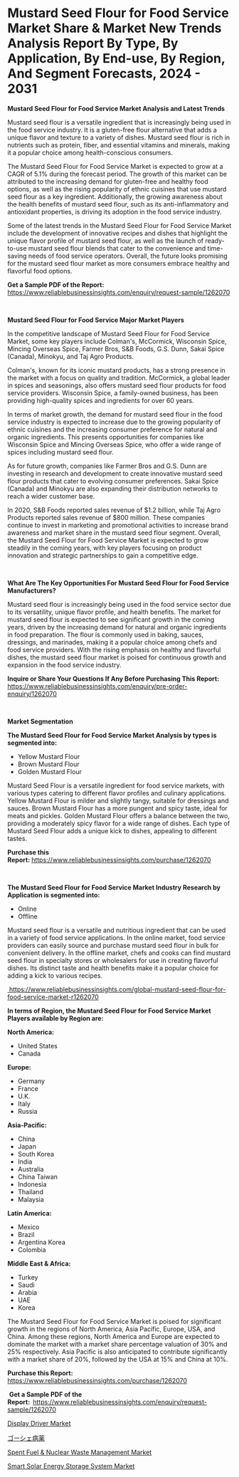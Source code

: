 <p><h1>Mustard Seed Flour for Food Service Market Share & Market New Trends Analysis Report By Type, By Application, By End-use, By Region, And Segment Forecasts, 2024 - 2031</h1></p><p><strong>Mustard Seed Flour for Food Service Market Analysis and Latest Trends</strong></p>
<p><p>Mustard seed flour is a versatile ingredient that is increasingly being used in the food service industry. It is a gluten-free flour alternative that adds a unique flavor and texture to a variety of dishes. Mustard seed flour is rich in nutrients such as protein, fiber, and essential vitamins and minerals, making it a popular choice among health-conscious consumers.</p><p>The Mustard Seed Flour for Food Service Market is expected to grow at a CAGR of 5.1% during the forecast period. The growth of this market can be attributed to the increasing demand for gluten-free and healthy food options, as well as the rising popularity of ethnic cuisines that use mustard seed flour as a key ingredient. Additionally, the growing awareness about the health benefits of mustard seed flour, such as its anti-inflammatory and antioxidant properties, is driving its adoption in the food service industry.</p><p>Some of the latest trends in the Mustard Seed Flour for Food Service Market include the development of innovative recipes and dishes that highlight the unique flavor profile of mustard seed flour, as well as the launch of ready-to-use mustard seed flour blends that cater to the convenience and time-saving needs of food service operators. Overall, the future looks promising for the mustard seed flour market as more consumers embrace healthy and flavorful food options.</p></p>
<p><strong>Get a Sample PDF of the Report:&nbsp;</strong> <a href="https://www.reliablebusinessinsights.com/enquiry/request-sample/1262070">https://www.reliablebusinessinsights.com/enquiry/request-sample/1262070</a></p>
<p>&nbsp;</p>
<p><strong>Mustard Seed Flour for Food Service Major Market Players</strong></p>
<p><p>In the competitive landscape of Mustard Seed Flour for Food Service Market, some key players include Colman's, McCormick, Wisconsin Spice, Mincing Overseas Spice, Farmer Bros, S&B Foods, G.S. Dunn, Sakai Spice (Canada), Minokyu, and Taj Agro Products. </p><p>Colman's, known for its iconic mustard products, has a strong presence in the market with a focus on quality and tradition. McCormick, a global leader in spices and seasonings, also offers mustard seed flour products for food service providers. Wisconsin Spice, a family-owned business, has been providing high-quality spices and ingredients for over 60 years.</p><p>In terms of market growth, the demand for mustard seed flour in the food service industry is expected to increase due to the growing popularity of ethnic cuisines and the increasing consumer preference for natural and organic ingredients. This presents opportunities for companies like Wisconsin Spice and Mincing Overseas Spice, who offer a wide range of spices including mustard seed flour.</p><p>As for future growth, companies like Farmer Bros and G.S. Dunn are investing in research and development to create innovative mustard seed flour products that cater to evolving consumer preferences. Sakai Spice (Canada) and Minokyu are also expanding their distribution networks to reach a wider customer base.</p><p>In 2020, S&B Foods reported sales revenue of $1.2 billion, while Taj Agro Products reported sales revenue of $800 million. These companies continue to invest in marketing and promotional activities to increase brand awareness and market share in the mustard seed flour segment. Overall, the Mustard Seed Flour for Food Service Market is expected to grow steadily in the coming years, with key players focusing on product innovation and strategic partnerships to gain a competitive edge.</p></p>
<p>&nbsp;</p>
<p><strong>What Are The Key Opportunities For Mustard Seed Flour for Food Service Manufacturers?</strong></p>
<p><p>Mustard seed flour is increasingly being used in the food service sector due to its versatility, unique flavor profile, and health benefits. The market for mustard seed flour is expected to see significant growth in the coming years, driven by the increasing demand for natural and organic ingredients in food preparation. The flour is commonly used in baking, sauces, dressings, and marinades, making it a popular choice among chefs and food service providers. With the rising emphasis on healthy and flavorful dishes, the mustard seed flour market is poised for continuous growth and expansion in the food service industry.</p></p>
<p><strong>Inquire or Share Your Questions If Any Before Purchasing This Report:</strong> <a href="https://www.reliablebusinessinsights.com/enquiry/pre-order-enquiry/1262070">https://www.reliablebusinessinsights.com/enquiry/pre-order-enquiry/1262070</a></p>
<p>&nbsp;</p>
<p><strong>Market Segmentation</strong></p>
<p><strong>The Mustard Seed Flour for Food Service Market Analysis by types is segmented into:</strong></p>
<p><ul><li>Yellow Mustard Flour</li><li>Brown Mustard Flour</li><li>Golden Mustard Flour</li></ul></p>
<p><p>Mustard Seed Flour is a versatile ingredient for food service markets, with various types catering to different flavor profiles and culinary applications. Yellow Mustard Flour is milder and slightly tangy, suitable for dressings and sauces. Brown Mustard Flour has a more pungent and spicy taste, ideal for meats and pickles. Golden Mustard Flour offers a balance between the two, providing a moderately spicy flavor for a wide range of dishes. Each type of Mustard Seed Flour adds a unique kick to dishes, appealing to different tastes.</p></p>
<p><strong>Purchase this Report:&nbsp;</strong><a href="https://www.reliablebusinessinsights.com/purchase/1262070">https://www.reliablebusinessinsights.com/purchase/1262070</a></p>
<p>&nbsp;</p>
<p><strong>The Mustard Seed Flour for Food Service Market Industry Research by Application is segmented into:</strong></p>
<p><ul><li>Online</li><li>Offline</li></ul></p>
<p><p>Mustard seed flour is a versatile and nutritious ingredient that can be used in a variety of food service applications. In the online market, food service providers can easily source and purchase mustard seed flour in bulk for convenient delivery. In the offline market, chefs and cooks can find mustard seed flour in specialty stores or wholesalers for use in creating flavorful dishes. Its distinct taste and health benefits make it a popular choice for adding a kick to various recipes.</p></p>
<p><a href="https://www.reliablebusinessinsights.com/global-mustard-seed-flour-for-food-service-market-r1262070">&nbsp;https://www.reliablebusinessinsights.com/global-mustard-seed-flour-for-food-service-market-r1262070</a></p>
<p><strong>In terms of Region, the Mustard Seed Flour for Food Service Market Players available by Region are:</strong></p>
<p>
    <p> <strong> North America: </strong>
        <ul>
            <li>United States</li>
            <li>Canada</li>
        </ul>
        </p> 
    <p> <strong> Europe: </strong>
        <ul>
            <li>Germany</li>
            <li>France</li>
            <li>U.K.</li>
            <li>Italy</li>
            <li>Russia</li>
        </ul>
        </p> 
    <p> <strong> Asia-Pacific: </strong>
        <ul>
            <li>China</li>
            <li>Japan</li>
            <li>South Korea</li>
            <li>India</li>
            <li>Australia</li>
            <li>China Taiwan</li>
            <li>Indonesia</li>
            <li>Thailand</li>
            <li>Malaysia</li>
        </ul>
        </p> 
    <p> <strong> Latin America: </strong>
        <ul>
            <li>Mexico</li>
            <li>Brazil</li>
            <li>Argentina Korea</li>
            <li>Colombia</li>
        </ul>
        </p> 
    <p> <strong> Middle East & Africa: </strong>
        <ul>
            <li>Turkey</li>
            <li>Saudi</li>
            <li>Arabia</li>
            <li>UAE</li>
            <li>Korea</li>
        </ul>
    </p>
    </p>
<p><p>The Mustard Seed Flour for Food Service Market is poised for significant growth in the regions of North America, Asia Pacific, Europe, USA, and China. Among these regions, North America and Europe are expected to dominate the market with a market share percentage valuation of 30% and 25% respectively. Asia Pacific is also anticipated to contribute significantly with a market share of 20%, followed by the USA at 15% and China at 10%.</p></p>
<p><strong>Purchase this Report: </strong><a href="https://www.reliablebusinessinsights.com/purchase/1262070">https://www.reliablebusinessinsights.com/purchase/1262070</a></p>
<p>&nbsp;<strong>Get a Sample PDF of the Report:&nbsp;&nbsp;</strong><a href="https://www.reliablebusinessinsights.com/enquiry/request-sample/1262070">https://www.reliablebusinessinsights.com/enquiry/request-sample/1262070</a></p>
<p><strong></strong></p>
<p><p><a href="https://github.com/terinaa1/Market-Research-Report-List-1/blob/main/display-driver-market.md">Display Driver Market</a></p><p><a href="https://github.com/avwofrml53535/Market-Research-Report-List-3/blob/main/819490833223.md">ゴーシェ病薬</a></p><p><a href="https://medium.com/@stephanmorissette/global-spent-fuel-nuclear-waste-management-market-sector-types-applications-market-player-3ef0587de654">Spent Fuel & Nuclear Waste Management Market</a></p><p><a href="https://medium.com/@soloncarter1929/smart-solar-energy-storage-system-market-outlook-and-forecast-from-2024-to-2031-8d29141f607c">Smart Solar Energy Storage System Market</a></p></p>